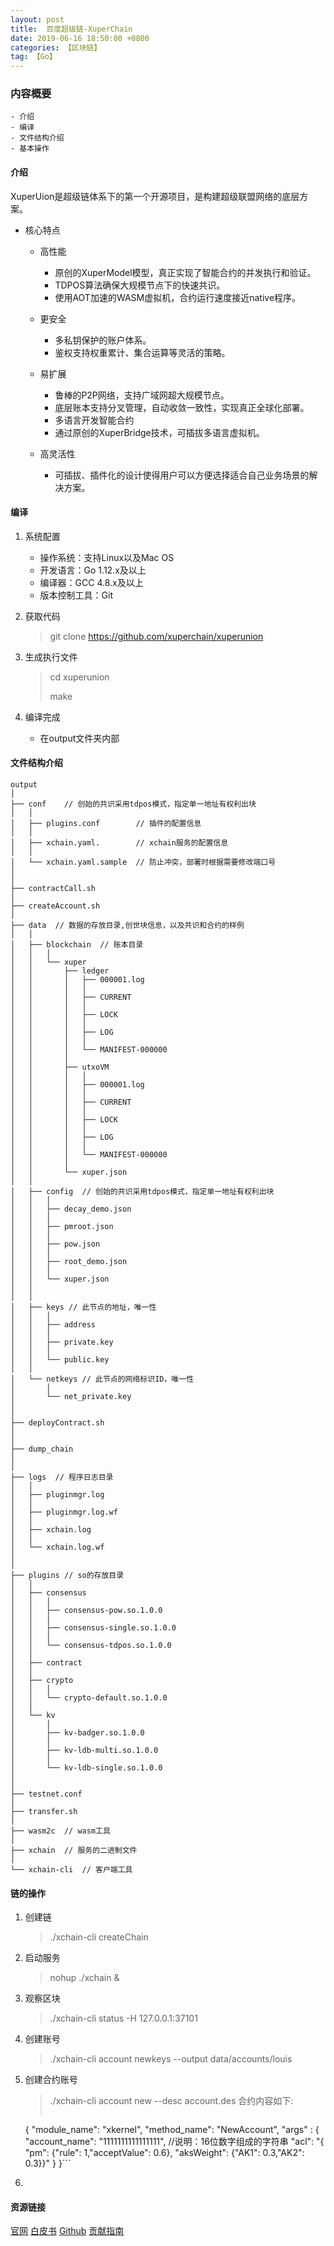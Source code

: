 ```yaml
---
layout: post
title:  百度超级链-XuperChain
date: 2019-06-16 18:50:00 +0800
categories: 【区块链】
tag: 【Go】
---
```



### 内容概要
	
	- 介绍
	- 编译
	- 文件结构介绍
	- 基本操作


#### 介绍

XuperUion是超级链体系下的第一个开源项目，是构建超级联盟网络的底层方案。

- 核心特点

	- 高性能
		- 原创的XuperModel模型，真正实现了智能合约的并发执行和验证。
		- TDPOS算法确保大规模节点下的快速共识。
		- 使用AOT加速的WASM虚拟机，合约运行速度接近native程序。
	
	- 更安全
		- 多私钥保护的账户体系。
		- 鉴权支持权重累计、集合运算等灵活的策略。

	- 易扩展
		- 鲁棒的P2P网络，支持广域网超大规模节点。
		- 底层账本支持分叉管理，自动收敛一致性，实现真正全球化部署。
		- 多语言开发智能合约
		- 通过原创的XuperBridge技术，可插拔多语言虚拟机。

	- 高灵活性
		- 可插拔、插件化的设计使得用户可以方便选择适合自己业务场景的解决方案。

#### 编译

1. 系统配置
	- 操作系统：支持Linux以及Mac OS
	- 开发语言：Go 1.12.x及以上
	- 编译器：GCC 4.8.x及以上
	- 版本控制工具：Git

2. 获取代码
	> git clone https://github.com/xuperchain/xuperunion

3. 生成执行文件
	> cd xuperunion
	> 
	> make

4. 编译完成
	- 在output文件夹内部


#### 文件结构介绍

```
output
│
├── conf  	// 创始的共识采用tdpos模式，指定单一地址有权利出块
│  	│
│   ├── plugins.conf 		// 插件的配置信息
│  	│
│   ├── xchain.yaml.   		// xchain服务的配置信息
│  	│
│   └── xchain.yaml.sample 	// 防止冲突，部署时根据需要修改端口号
│  	
│  	
├── contractCall.sh
│
├── createAccount.sh
│
├── data  // 数据的存放目录,创世块信息，以及共识和合约的样例
│   │
│   ├── blockchain	// 账本目录
│   │   │
│   │   └── xuper
│   │       ├── ledger
│   │       │   ├── 000001.log
│   │       │   │
│   │       │   ├── CURRENT
│   │       │   │
│   │       │   ├── LOCK
│   │       │   │
│   │       │   ├── LOG
│   │       │   │
│   │       │   └── MANIFEST-000000
│   │       │   
│   │       ├── utxoVM
│   │       │   │
│   │       │   ├── 000001.log
│   │       │   │
│   │       │   ├── CURRENT
│   │       │   │
│   │       │   ├── LOCK
│   │       │   │
│   │       │   ├── LOG
│   │       │   │
│   │       │   └── MANIFEST-000000
│   │       │  	
│   │       └── xuper.json
│   │   	
│   ├── config	// 创始的共识采用tdpos模式，指定单一地址有权利出块
│   │  	│  	
│   │   ├── decay_demo.json
│   │  	│  	
│   │   ├── pmroot.json
│   │  	│  	
│   │   ├── pow.json
│   │  	│  	
│   │   ├── root_demo.json
│   │  	│  	
│   │   └── xuper.json
│   │  	
│   │  	
│   ├── keys // 此节点的地址，唯一性
│   │  	│  	
│   │   ├── address
│   │  	│  	
│   │   ├── private.key
│   │  	│  	
│   │   └── public.key
│   │  	
│   └── netkeys // 此节点的网络标识ID，唯一性
│      	│  	
│       └── net_private.key
│   
│   
├── deployContract.sh
│   
│   
├── dump_chain
│   
│   
├── logs  // 程序日志目录
│   │  	
│   ├── pluginmgr.log
│   │  	
│   ├── pluginmgr.log.wf
│   │  	
│   ├── xchain.log
│   │  	
│   └── xchain.log.wf
│   
│   
├── plugins	// so的存放目录
│   │   
│   ├── consensus
│   │   │   
│   │   ├── consensus-pow.so.1.0.0
│   │   │   
│   │   ├── consensus-single.so.1.0.0
│   │   │   
│   │   └── consensus-tdpos.so.1.0.0
│   │   
│   ├── contract
│   │   
│   ├── crypto
│   │   │   
│   │   └── crypto-default.so.1.0.0
│   │   
│   └── kv
│       │   
│       ├── kv-badger.so.1.0.0
│       │   
│       ├── kv-ldb-multi.so.1.0.0
│       │   
│       └── kv-ldb-single.so.1.0.0
│   
│   
├── testnet.conf
│       
├── transfer.sh
│       
├── wasm2c	// wasm工具
│       	
├── xchain  // 服务的二进制文件
│       
└── xchain-cli	// 客户端工具
```

#### 链的操作

1. 创建链
	> ./xchain-cli createChain

2. 启动服务
	> nohup ./xchain &

3. 观察区块
	> ./xchain-cli status -H 127.0.0.1:37101

4. 创建账号
	> ./xchain-cli account newkeys --output data/accounts/louis

5. 创建合约账号
	> ./xchain-cli account new --desc account.des
	> 合约内容如下: 
	> ```
	{
    "module_name": "xkernel",
    "method_name": "NewAccount",
    "args" : {
        "account_name": "1111111111111111",  //说明：16位数字组成的字符串
        "acl": "{
        		\"pm\": {\"rule\": 1,\"acceptValue\": 0.6},
        		\"aksWeight\": {\"AK1\": 0.3,\"AK2\": 0.3}}"
    }
	}```

6. 

#### 资源链接

[官网](https://xchain.baidu.com/)
[白皮书](https://xuperchain.baidu.com/whitepaper)
[Github](https://github.com/xuperchain/xuperunion)
[贡献指南](https://github.com/xuperchain/xuperunion/blob/master/CONTRIBUTING_CN.md)

